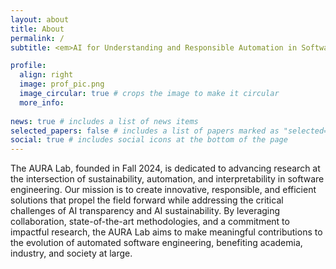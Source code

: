 ```yaml
---
layout: about
title: About
permalink: /
subtitle: <em>AI for Understanding and Responsible Automation in Software Engineering</em>

profile:
  align: right
  image: prof_pic.png
  image_circular: true # crops the image to make it circular
  more_info:
    
news: true # includes a list of news items
selected_papers: false # includes a list of papers marked as "selected={true}"
social: true # includes social icons at the bottom of the page
---
```


The AURA Lab, founded in Fall 2024, is dedicated to advancing research at the intersection of sustainability, automation, and interpretability in software engineering. Our mission is to create innovative, responsible, and efficient solutions that propel the field forward while addressing the critical challenges of AI transparency and AI sustainability. By leveraging collaboration, state-of-the-art methodologies, and a commitment to impactful research, the AURA Lab aims to make meaningful contributions to the evolution of automated software engineering, benefiting academia, industry, and society at large.